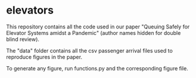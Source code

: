 # elevators
This repository contains all the code used in our paper "Queuing Safely for Elevator Systems amidst a Pandemic" (author names hidden for double blind review).

The "data" folder contains all the csv passenger arrival files used to reproduce figures in the paper.

To generate any figure, run functions.py and the corresponding figure file.
